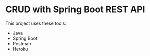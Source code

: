 # CRUD with Spring Boot REST API
This project uses these tools:
- Java
- Spring Boot
- Postman
- Heroku
